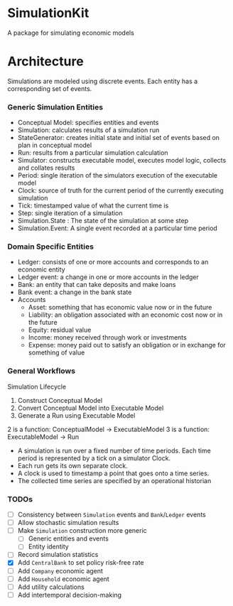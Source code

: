 # SimulationKit

A package for simulating economic models

# Architecture

Simulations are modeled using discrete events. Each entity has a corresponding set of events.

### Generic Simulation Entities

- Conceptual Model: specifies entities and events
- Simulation: calculates results of a simulation run
- StateGenerator: creates initial state and initial set of events based on plan in conceptual model 
- Run: results from a particular simulation calculation
- Simulator: constructs executable model, executes model logic, collects and collates results
- Period: single iteration of the simulators execution of the executable model
- Clock: source of truth for the current period of the currently executing simulation
- Tick: timestamped value of what the current time is
- Step: single iteration of a simulation
- Simulation.State : The state of the simulation at some step 
- Simulation.Event: A single event recorded at a particular time period

### Domain Specific Entities

- Ledger: consists of one or more accounts and corresponds to an economic entity
- Ledger event: a change in one or more accounts in the ledger
- Bank: an entity that can take deposits and make loans
- Bank event: a change in the bank state
- Accounts
    - Asset: something that has economic value now or in the future
    - Liability: an obligation associated with an economic cost now or in the future
    - Equity: residual value
    - Income: money received through work or investments
    - Expense: money paid out to satisfy an obligation or in exchange for something of value

### General Workflows

Simulation Lifecycle
1. Construct Conceptual Model 
2. Convert Conceptual Model into Executable Model
3. Generate a Run using Executable Model

2 is a function: ConceptualModel -> ExecutableModel
3 is a function: ExecutableModel -> Run

- A simulation is run over a fixed number of time periods. Each time period is represented by a tick on a simulator Clock.
- Each run gets its own separate clock.
- A clock is used to timestamp a point that goes onto a time series.
- The collected time series are specified by an operational historian

### TODOs
- [ ] Consistency between `Simulation` events and `Bank`/`Ledger` events
- [ ] Allow stochastic simulation results
- [ ] Make `Simulation` construction more generic
    - [ ] Generic entities and events
    - [ ] Entity identity
- [ ] Record simulation statistics
- [x] Add `CentralBank` to set policy risk-free rate
- [ ] Add `Company` economic agent
- [ ] Add `Household` economic agent
- [ ] Add utility calculations
- [ ] Add intertemporal decision-making
